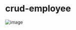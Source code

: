 ﻿# crud-employee
![image](https://github.com/farismasud/crud-employee/assets/77908727/863413b3-f5c2-4e51-9d7f-31c40b4ef2d1)
